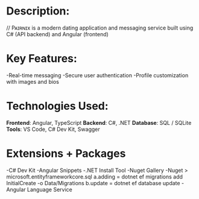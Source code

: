 # Description:

// Pᴀɪʀɴɪx is a modern dating application and messaging service built using C# (API backend) and Angular (frontend)

# Key Features:

-Real-time messaging
-Secure user authentication
-Profile customization with images and bios

# Technologies Used:

**Frontend**: Angular, TypeScript
**Backend**: C#, .NET
**Database**: SQL / SQLite
**Tools**: VS Code, C# Dev Kit, Swagger

# Extensions + Packages

-C# Dev Kit
-Angular Snippets
-.NET Install Tool
-Nuget Gallery
-Nuget > microsoft.entityframeworkcore.sql
    a.adding = dotnet ef migrations add InitialCreate -o Data/Migrations
    b.update = dotnet ef database update
-Angular Language Service    
